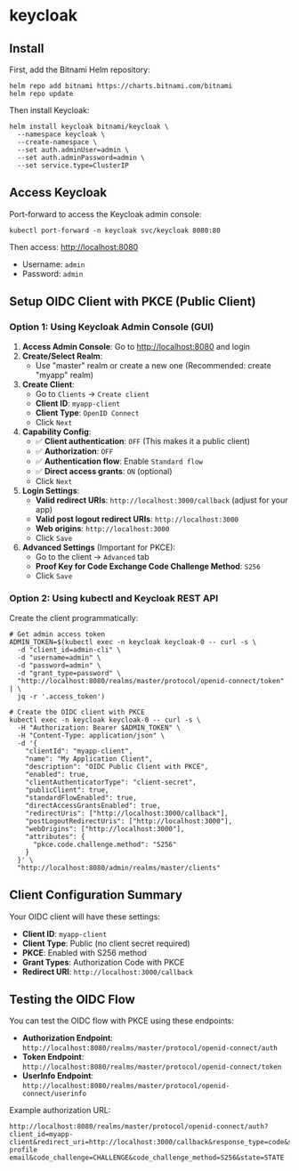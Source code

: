 # keycloak

## Install

First, add the Bitnami Helm repository:

```shell
helm repo add bitnami https://charts.bitnami.com/bitnami
helm repo update
```

Then install Keycloak:

```shell
helm install keycloak bitnami/keycloak \
  --namespace keycloak \
  --create-namespace \
  --set auth.adminUser=admin \
  --set auth.adminPassword=admin \
  --set service.type=ClusterIP
```

## Access Keycloak

Port-forward to access the Keycloak admin console:

```shell
kubectl port-forward -n keycloak svc/keycloak 8080:80
```

Then access: <http://localhost:8080>

- Username: `admin`
- Password: `admin`

## Setup OIDC Client with PKCE (Public Client)

### Option 1: Using Keycloak Admin Console (GUI)

1. **Access Admin Console**: Go to <http://localhost:8080> and login
2. **Create/Select Realm**:
   - Use "master" realm or create a new one (Recommended: create "myapp" realm)
3. **Create Client**:
   - Go to `Clients` → `Create client`
   - **Client ID**: `myapp-client`
   - **Client Type**: `OpenID Connect`
   - Click `Next`
4. **Capability Config**:
   - ✅ **Client authentication**: `OFF` (This makes it a public client)
   - ✅ **Authorization**: `OFF`
   - ✅ **Authentication flow**: Enable `Standard flow`
   - ✅ **Direct access grants**: `ON` (optional)
   - Click `Next`
5. **Login Settings**:
   - **Valid redirect URIs**: `http://localhost:3000/callback` (adjust for your app)
   - **Valid post logout redirect URIs**: `http://localhost:3000`
   - **Web origins**: `http://localhost:3000`
   - Click `Save`
6. **Advanced Settings** (Important for PKCE):
   - Go to the client → `Advanced` tab
   - **Proof Key for Code Exchange Code Challenge Method**: `S256`
   - Click `Save`

### Option 2: Using kubectl and Keycloak REST API

Create the client programmatically:

```shell
# Get admin access token
ADMIN_TOKEN=$(kubectl exec -n keycloak keycloak-0 -- curl -s \
  -d "client_id=admin-cli" \
  -d "username=admin" \
  -d "password=admin" \
  -d "grant_type=password" \
  "http://localhost:8080/realms/master/protocol/openid-connect/token" | \
  jq -r '.access_token')

# Create the OIDC client with PKCE
kubectl exec -n keycloak keycloak-0 -- curl -s \
  -H "Authorization: Bearer $ADMIN_TOKEN" \
  -H "Content-Type: application/json" \
  -d '{
    "clientId": "myapp-client",
    "name": "My Application Client",
    "description": "OIDC Public Client with PKCE",
    "enabled": true,
    "clientAuthenticatorType": "client-secret",
    "publicClient": true,
    "standardFlowEnabled": true,
    "directAccessGrantsEnabled": true,
    "redirectUris": ["http://localhost:3000/callback"],
    "postLogoutRedirectUris": ["http://localhost:3000"],
    "webOrigins": ["http://localhost:3000"],
    "attributes": {
      "pkce.code.challenge.method": "S256"
    }
  }' \
  "http://localhost:8080/admin/realms/master/clients"
```

## Client Configuration Summary

Your OIDC client will have these settings:

- **Client ID**: `myapp-client`
- **Client Type**: Public (no client secret required)
- **PKCE**: Enabled with S256 method
- **Grant Types**: Authorization Code with PKCE
- **Redirect URI**: `http://localhost:3000/callback`

## Testing the OIDC Flow

You can test the OIDC flow with PKCE using these endpoints:

- **Authorization Endpoint**: `http://localhost:8080/realms/master/protocol/openid-connect/auth`
- **Token Endpoint**: `http://localhost:8080/realms/master/protocol/openid-connect/token`
- **UserInfo Endpoint**: `http://localhost:8080/realms/master/protocol/openid-connect/userinfo`

Example authorization URL:

```
http://localhost:8080/realms/master/protocol/openid-connect/auth?client_id=myapp-client&redirect_uri=http://localhost:3000/callback&response_type=code&scope=openid profile email&code_challenge=CHALLENGE&code_challenge_method=S256&state=STATE
```
